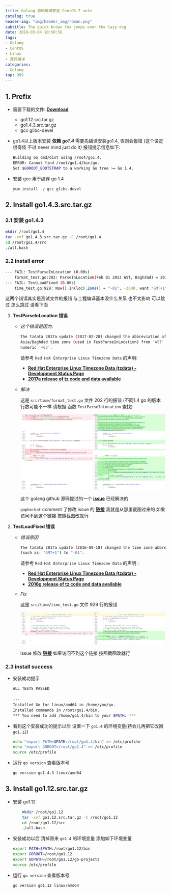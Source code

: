 ```yaml
---
title: Golang 源码编译安装 CentOS 7 note
catalog: true
header-img: "img/header_img/roman.png"
subtitle: The quick brown fox jumps over the lazy dog
date: 2019-03-04 10:50:56
tags:
- Golang
- CentOS
- Linux
- 源码编译
categories:
- Golang
top: 999
---
```


## 1. Prefix

- 需要下载的文件: **[Download](https://golang.org/dl/)**
      
  - go1.12.src.tar.gz
  - go1.4.3.src.tar.gz
  - gcc glibc-devel

 - go1.4以上版本安装 **依赖** ***go1.4*** 需要先编译安装go1.4, 否则会报错 (这个设定 很奇怪 不过 never mind just do it)
	报错提示信息如下:

    ```bash
    Building Go cmd/dist using /root/go1.4.
    ERROR: Cannot find /root/go1.4/bin/go.
    Set $GOROOT_BOOTSTRAP to a working Go tree >= Go 1.4.
    ```
  - 安装 gcc 用于编译 go 1.4
	```bash
	yum install -y gcc glibc-devel
	```

## 2. Install go1.4.3.src.tar.gz

### 2.1 安装 go1.4.3

```bash
mkdir /root/go1.4
tar -xvf go1.4.3.src.tar.gz -C /root/go1.4
cd /root/go1.4/src
./all.bash
```

### 2.2 install error

```bash
--- FAIL: TestParseInLocation (0.00s)
	format_test.go:202: ParseInLocation(Feb 01 2013 AST, Baghdad) = 2013-02-01 00:00:00 +0000 AST, want 2013-02-01 00:00:00 +0300 +03
--- FAIL: TestLoadFixed (0.00s)
	time_test.go:929: Now().In(loc).Zone() = "-01", -3600, want "GMT+1", -3600
```

这两个错误其实是测试文件的报错 与工程编译基本没什么关系 也不太影响 可以跳过 怎么跳过 请看下面

1. **TestParseInLocation 错误**

	- _这个错误是因为_:

		```bash
		The tzdata 2017a update (2017-02-28) changed the abbreviation of the
		Asia/Baghdad time zone (used in TestParseInLocation) from 'AST' to the
		numeric '+03'.
		```

		请参考 `Red Hat Enterprise Linux Timezone Data` 的声明:
		- **[Red Hat Enterprise Linux Timezone Data (tzdata) - Development Status Page](https://access.redhat.com/articles/1187353)**
		- **[2017a release of tz code and data available](https://mm.icann.org/pipermail/tz-announce/2017-February/000045.html)**

	- _解决_

		这是 `src/time/format_test.go` 文件 202 行的报错 
		(不同1.4 go 的版本 行数可能不一样 请根据 函数 `TestParseInLocation` 查找)

		![TestParseInLocation_diff.png](Golang-源码-CentOS-编译安装-note/TestParseInLocation_diff.png)

		这个 golang github 源码提过的一个 **[issue](https://github.com/golang/go/issues/19457)** 已经解决的

		`gopherbot` comment 了修改 issue 的 **[链接](https://go-review.googlesource.com/c/go/+/37964/)** 我就是从那里截图过来的 如果访问不到这个链接 按照截图改就行

2. **TestLoadFixed 错误**

	- _错误原因_

		```bash
		The tzdata 2017a update (2016-09-18) changed the time zone abbreviation from a long English-language string
		(such as: "GMT+1") to "-01".
		```

		请参考 `Red Hat Enterprise Linux Timezone Data` 的声明 :
		- **[Red Hat Enterprise Linux Timezone Data (tzdata) - Development Status Page](https://access.redhat.com/articles/1187353)**
		- **[2016g release of tz code and data available](https://mm.icann.org/pipermail/tz-announce/2016-September/000041.html)**

	- _Fix_

		这是 `src/time/time_test.go` 文件 929 行的报错

		![TestLoadFixed_diff](Golang-源码-CentOS-编译安装-note/TestLoadFixed_diff.png)

		issue 修改 **[链接](https://go-review.googlesource.com/c/go/+/29995/3/src/time/time_test.go#b951)** 如果访问不到这个链接 按照截图改就行

### 2.3 install success

- 安装成功提示
	```bash
	ALL TESTS PASSED

	---
	Installed Go for linux/amd64 in /home/you/go.
	Installed commands in /root/go1.4/bin.
	*** You need to add /home/go1.4/bin to your $PATH. ***
	```

- 看到这个安装成功的提示以后 设置一下 `go1.4` 的环境变量(待会儿再把它改回 `go1.12`)

	```bash
	echo "export PATH=$PATH:/root/go1.4/bin" >> /etc/profile
	echo "export GOROOT=/root/go1.4" >> /etc/profile
	source /etc/profile
	```

- 运行 `go version` 查看版本号

	```bash
	go version go1.4.3 linux/amd64
	```

## 3. Install go1.12.src.tar.gz

- 安装 go1.12

	```bash
		mkdir /root/go1.12
		tar -xvf go1.12.src.tar.gz -C /root/go1.12
		cd /root/go1.12/src
		./all.bash
	```

- 安装成功以后 清掉原来 `go1.4` 的环境变量 添加如下环境变量

	```bash
	export PATH=$PATH:/root/go1.12/bin
	export GOROOT=/root/go1.12
	export GOPATH=/root/go1.12/go-projects
	source /etc/profile
	```

- 运行 `go version` 查看版本号

	```bash
	go version go1.12 linux/amd64
	```